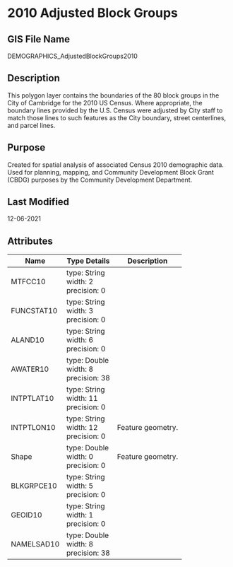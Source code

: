 # 2010 Adjusted Block Groups
## GIS File Name
DEMOGRAPHICS_AdjustedBlockGroups2010
## Description
<DIV STYLE="text-align:Left;"><DIV><DIV><P><SPAN>This polygon layer contains the boundaries of the 80 block groups in the City of Cambridge for the 2010 US Census. Where appropriate, the boundary lines provided by the U.S. Census were adjusted by City staff to match those lines to such features as the City boundary, street centerlines, and parcel lines.</SPAN></P></DIV></DIV></DIV>

## Purpose
Created for spatial analysis of associated Census 2010 demographic data. Used for planning, mapping, and Community Development Block Grant (CBDG) purposes by the Community Development Department.
## Last Modified
12-06-2021
## Attributes
|Name|Type Details|Description|
|----|------------|-----------|
|MTFCC10|type: String<br/>width: 2<br/>precision: 0||
|FUNCSTAT10|type: String<br/>width: 3<br/>precision: 0||
|ALAND10|type: String<br/>width: 6<br/>precision: 0||
|AWATER10|type: Double<br/>width: 8<br/>precision: 38||
|INTPTLAT10|type: String<br/>width: 11<br/>precision: 0||
|INTPTLON10|type: String<br/>width: 12<br/>precision: 0|Feature geometry.|
|Shape|type: Double<br/>width: 0<br/>precision: 0|Feature geometry.|
|BLKGRPCE10|type: String<br/>width: 5<br/>precision: 0||
|GEOID10|type: String<br/>width: 1<br/>precision: 0||
|NAMELSAD10|type: Double<br/>width: 8<br/>precision: 38||
